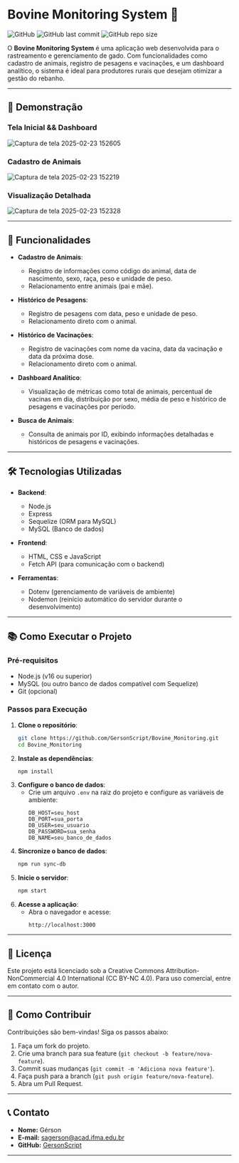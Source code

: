 # Bovine Monitoring System 🐄

![GitHub](https://img.shields.io/github/license/GersonScript/Bovine_Monitoring?color=blue)
![GitHub last commit](https://img.shields.io/github/last-commit/GersonScript/Bovine_Monitoring)
![GitHub repo size](https://img.shields.io/github/repo-size/GersonScript/Bovine_Monitoring)

O **Bovine Monitoring System** é uma aplicação web desenvolvida para o rastreamento e gerenciamento de gado. Com funcionalidades como cadastro de animais, registro de pesagens e vacinações, e um dashboard analítico, o sistema é ideal para produtores rurais que desejam otimizar a gestão do rebanho.

---

## 🌄 Demonstração

### Tela Inicial && Dashboard
![Captura de tela 2025-02-23 152605](https://github.com/user-attachments/assets/4bf78dbb-0d32-4d07-91e4-4aa2e9e425f6)

### Cadastro de Animais
![Captura de tela 2025-02-23 152219](https://github.com/user-attachments/assets/aaf78013-2237-4d60-afe2-c4ac4d3f7b06)

### Visualização Detalhada
![Captura de tela 2025-02-23 152328](https://github.com/user-attachments/assets/986ec8ed-63e3-48d3-b9fe-b30ee62e308f)


---

## 🚀 Funcionalidades

- **Cadastro de Animais**:
  - Registro de informações como código do animal, data de nascimento, sexo, raça, peso e unidade de peso.
  - Relacionamento entre animais (pai e mãe).

- **Histórico de Pesagens**:
  - Registro de pesagens com data, peso e unidade de peso.
  - Relacionamento direto com o animal.

- **Histórico de Vacinações**:
  - Registro de vacinações com nome da vacina, data da vacinação e data da próxima dose.
  - Relacionamento direto com o animal.

- **Dashboard Analítico**:
  - Visualização de métricas como total de animais, percentual de vacinas em dia, distribuição por sexo, média de peso e histórico de pesagens e vacinações por período.

- **Busca de Animais**:
  - Consulta de animais por ID, exibindo informações detalhadas e históricos de pesagens e vacinações.

---

## 🛠️ Tecnologias Utilizadas

- **Backend**:
  - Node.js
  - Express
  - Sequelize (ORM para MySQL)
  - MySQL (Banco de dados)

- **Frontend**:
  - HTML, CSS e JavaScript
  - Fetch API (para comunicação com o backend)

- **Ferramentas**:
  - Dotenv (gerenciamento de variáveis de ambiente)
  - Nodemon (reinício automático do servidor durante o desenvolvimento)

---

## 📚 Como Executar o Projeto

### Pré-requisitos

- Node.js (v16 ou superior)
- MySQL (ou outro banco de dados compatível com Sequelize)
- Git (opcional)

### Passos para Execução

1. **Clone o repositório**:
   ```bash
   git clone https://github.com/GersonScript/Bovine_Monitoring.git
   cd Bovine_Monitoring
   ```
2. **Instale as dependências**:
   ```bash
   npm install
   ```
3. **Configure o banco de dados**:
   - Crie um arquivo `.env` na raiz do projeto e configure as variáveis de ambiente:
     ```env
     DB_HOST=seu_host
     DB_PORT=sua_porta
     DB_USER=seu_usuario
     DB_PASSWORD=sua_senha
     DB_NAME=seu_banco_de_dados
     ```
4. **Sincronize o banco de dados**:
   ```bash
   npm run sync-db
   ```
5. **Inicie o servidor**:
   ```bash
   npm start
   ```
6. **Acesse a aplicação**:
   - Abra o navegador e acesse:
     ```
     http://localhost:3000
     ```

---

## 📛 Licença

Este projeto está licenciado sob a Creative Commons Attribution-NonCommercial 4.0 International (CC BY-NC 4.0). Para uso comercial, entre em contato com o autor.

---

## 🤝 Como Contribuir

Contribuições são bem-vindas! Siga os passos abaixo:

1. Faça um fork do projeto.
2. Crie uma branch para sua feature (`git checkout -b feature/nova-feature`).
3. Commit suas mudanças (`git commit -m 'Adiciona nova feature'`).
4. Faça push para a branch (`git push origin feature/nova-feature`).
5. Abra um Pull Request.

---

## 📞 Contato

- **Nome:** Gérson
- **E-mail:** sagerson@acad.ifma.edu.br
- **GitHub:** [GersonScript]([https://github.com/seu-usuario](https://github.com/GersonScript))

---

